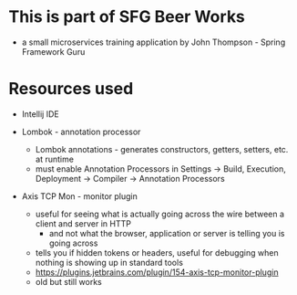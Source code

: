 # This is part of SFG Beer Works 
- a small microservices training application by John Thompson - Spring Framework Guru

# Resources used
- Intellij IDE
- Lombok - annotation processor
    - Lombok annotations - generates constructors, getters, setters, etc. at runtime
    - must enable Annotation Processors in Settings -> Build, Execution, Deployment -> Compiler -> Annotation Processors
    
- Axis TCP Mon - monitor plugin
    - useful for seeing what is actually going across the wire between a client and server in HTTP 
        - and not what the browser, application or server is telling you is going across
    - tells you if hidden tokens or headers, useful for debugging when nothing is showing up in standard tools
    - https://plugins.jetbrains.com/plugin/154-axis-tcp-monitor-plugin
    - old but still works